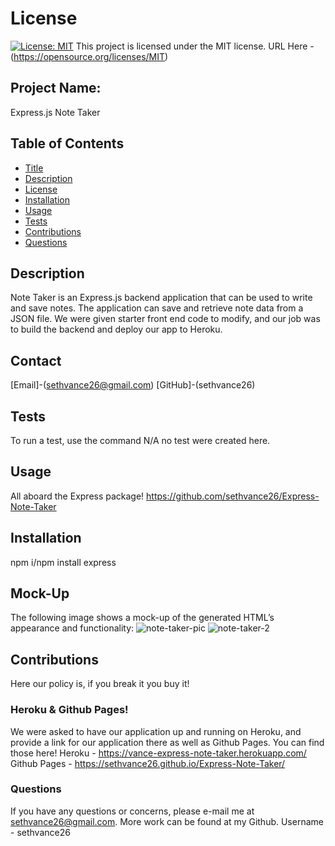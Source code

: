 
# License
[![License: MIT](https://img.shields.io/badge/License-MIT-yellow.svg)](https://opensource.org/licenses/MIT)
  This project is licensed under the MIT license. URL Here - (https://opensource.org/licenses/MIT)
## Project Name:
Express.js Note Taker

## Table of Contents
- [Title](#Project-Name)
- [Description](#Description)
- [License](#License)
- [Installation](#Installation)
- [Usage](#Usage)
- [Tests](#Tests)
- [Contributions](#Contributions)
- [Questions](#Questions)

## Description
Note Taker is an Express.js backend application that can be used to write and save notes. The application can save and retrieve note data from a JSON file. We were given starter front end code to modify, and our job was to build the backend and deploy our app  to Heroku. 

## Contact
[Email]-(sethvance26@gmail.com)
[GitHub]-(sethvance26)

## Tests
To run a test, use the command N/A no test were created here.

## Usage
All aboard the Express package!
https://github.com/sethvance26/Express-Note-Taker


## Installation
npm i/npm install express 

## Mock-Up
The following image shows a mock-up 
of the generated HTML’s appearance and functionality:
![note-taker-pic](https://user-images.githubusercontent.com/76290048/117530080-2fba3b80-afa9-11eb-8eb2-a47270113fc5.PNG)
![note-taker-2](https://user-images.githubusercontent.com/76290048/117530081-30eb6880-afa9-11eb-9227-5ee8954e2d8c.PNG)

## Contributions
Here our policy is, if you break it you buy it!

### Heroku & Github Pages!
We were asked to have our application up and running on Heroku, and provide a link for our application there as well as Github Pages. You can find those here!
Heroku - https://vance-express-note-taker.herokuapp.com/
Github Pages - https://sethvance26.github.io/Express-Note-Taker/

### Questions
If you have any questions or concerns, please e-mail me at sethvance26@gmail.com. More work can be found at my Github. Username -  sethvance26 

